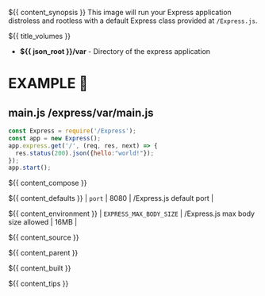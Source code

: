 ${{ content_synopsis }} This image will run your Express application distroless and rootless with a default Express class provided at ```/Express.js```.

${{ title_volumes }}
* **${{ json_root }}/var** - Directory of the express application

# EXAMPLE 🧬
## main.js /express/var/main.js
```js
const Express = require('/Express');
const app = new Express();
app.express.get('/', (req, res, next) => {
  res.status(200).json({hello:"world!"});
});
app.start();
```

${{ content_compose }}

${{ content_defaults }}
| `port` | 8080 | /Express.js default port |

${{ content_environment }}
| `EXPRESS_MAX_BODY_SIZE` | /Express.js max body size allowed | 16MB |

${{ content_source }}

${{ content_parent }}

${{ content_built }}

${{ content_tips }}